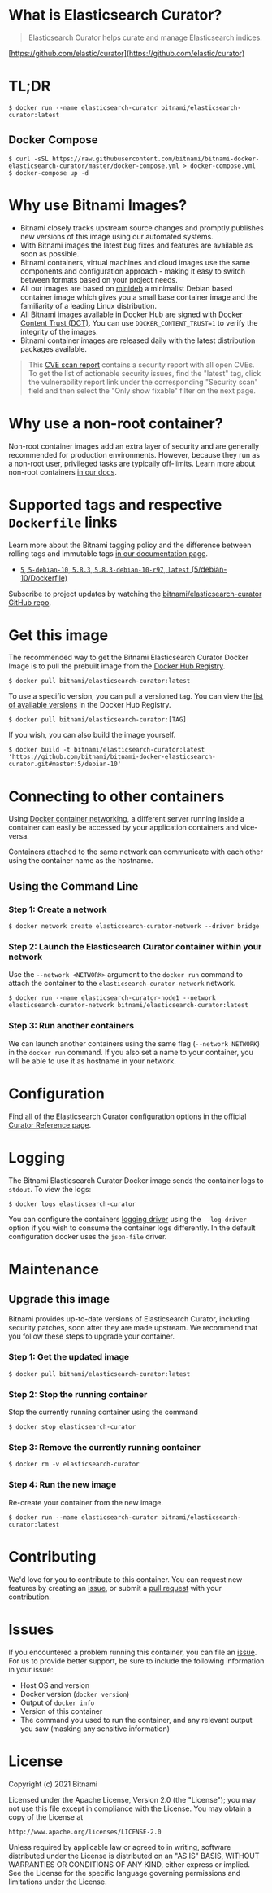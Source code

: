 # What is Elasticsearch Curator?

> Elasticsearch Curator helps curate and manage Elasticsearch indices.

[https://github.com/elastic/curator](https://github.com/elastic/curator)

# TL;DR

```console
$ docker run --name elasticsearch-curator bitnami/elasticsearch-curator:latest
```

## Docker Compose

```console
$ curl -sSL https://raw.githubusercontent.com/bitnami/bitnami-docker-elasticsearch-curator/master/docker-compose.yml > docker-compose.yml
$ docker-compose up -d
```

# Why use Bitnami Images?

* Bitnami closely tracks upstream source changes and promptly publishes new versions of this image using our automated systems.
* With Bitnami images the latest bug fixes and features are available as soon as possible.
* Bitnami containers, virtual machines and cloud images use the same components and configuration approach - making it easy to switch between formats based on your project needs.
* All our images are based on [minideb](https://github.com/bitnami/minideb) a minimalist Debian based container image which gives you a small base container image and the familiarity of a leading Linux distribution.
* All Bitnami images available in Docker Hub are signed with [Docker Content Trust (DCT)](https://docs.docker.com/engine/security/trust/content_trust/). You can use `DOCKER_CONTENT_TRUST=1` to verify the integrity of the images.
* Bitnami container images are released daily with the latest distribution packages available.

> This [CVE scan report](https://quay.io/repository/bitnami/elasticsearch-curator?tab=tags) contains a security report with all open CVEs. To get the list of actionable security issues, find the "latest" tag, click the vulnerability report link under the corresponding "Security scan" field and then select the "Only show fixable" filter on the next page.

# Why use a non-root container?

Non-root container images add an extra layer of security and are generally recommended for production environments. However, because they run as a non-root user, privileged tasks are typically off-limits. Learn more about non-root containers [in our docs](https://docs.bitnami.com/tutorials/work-with-non-root-containers/).

# Supported tags and respective `Dockerfile` links

Learn more about the Bitnami tagging policy and the difference between rolling tags and immutable tags [in our documentation page](https://docs.bitnami.com/tutorials/understand-rolling-tags-containers/).


* [`5`, `5-debian-10`, `5.8.3`, `5.8.3-debian-10-r97`, `latest` (5/debian-10/Dockerfile)](https://github.com/bitnami/bitnami-docker-elasticsearch-curator/blob/5.8.3-debian-10-r97/5/debian-10/Dockerfile)

Subscribe to project updates by watching the [bitnami/elasticsearch-curator GitHub repo](https://github.com/bitnami/bitnami-docker-elasticsearch-curator).

# Get this image

The recommended way to get the Bitnami Elasticsearch Curator Docker Image is to pull the prebuilt image from the [Docker Hub Registry](https://hub.docker.com/r/bitnami/elasticsearch-curator).

```console
$ docker pull bitnami/elasticsearch-curator:latest
```

To use a specific version, you can pull a versioned tag. You can view the [list of available versions](https://hub.docker.com/r/bitnami/elasticsearch-curator/tags/) in the Docker Hub Registry.

```console
$ docker pull bitnami/elasticsearch-curator:[TAG]
```

If you wish, you can also build the image yourself.

```console
$ docker build -t bitnami/elasticsearch-curator:latest 'https://github.com/bitnami/bitnami-docker-elasticsearch-curator.git#master:5/debian-10'
```

# Connecting to other containers

Using [Docker container networking](https://docs.docker.com/engine/userguide/networking/), a different server running inside a container can easily be accessed by your application containers and vice-versa.

Containers attached to the same network can communicate with each other using the container name as the hostname.

## Using the Command Line

### Step 1: Create a network

```console
$ docker network create elasticsearch-curator-network --driver bridge
```

### Step 2: Launch the Elasticsearch Curator container within your network

Use the `--network <NETWORK>` argument to the `docker run` command to attach the container to the `elasticsearch-curator-network` network.

```console
$ docker run --name elasticsearch-curator-node1 --network elasticsearch-curator-network bitnami/elasticsearch-curator:latest
```

### Step 3: Run another containers

We can launch another containers using the same flag (`--network NETWORK`) in the `docker run` command. If you also set a name to your container, you will be able to use it as hostname in your network.

# Configuration

Find all of the Elasticsearch Curator configuration options in the official [Curator Reference page](https://www.elastic.co/guide/en/elasticsearch/client/curator/current/index.html).

# Logging

The Bitnami Elasticsearch Curator Docker image sends the container logs to `stdout`. To view the logs:

```console
$ docker logs elasticsearch-curator
```

You can configure the containers [logging driver](https://docs.docker.com/engine/admin/logging/overview/) using the `--log-driver` option if you wish to consume the container logs differently. In the default configuration docker uses the `json-file` driver.

# Maintenance

## Upgrade this image

Bitnami provides up-to-date versions of Elasticsearch Curator, including security patches, soon after they are made upstream. We recommend that you follow these steps to upgrade your container.

### Step 1: Get the updated image

```console
$ docker pull bitnami/elasticsearch-curator:latest
```

### Step 2: Stop the running container

Stop the currently running container using the command

```console
$ docker stop elasticsearch-curator
```

### Step 3: Remove the currently running container

```console
$ docker rm -v elasticsearch-curator
```

### Step 4: Run the new image

Re-create your container from the new image.

```console
$ docker run --name elasticsearch-curator bitnami/elasticsearch-curator:latest
```

# Contributing

We'd love for you to contribute to this container. You can request new features by creating an [issue](https://github.com/bitnami/bitnami-docker-elasticsearch-curator/issues), or submit a [pull request](https://github.com/bitnami/bitnami-docker-elasticsearch-curator/pulls) with your contribution.

# Issues

If you encountered a problem running this container, you can file an [issue](https://github.com/bitnami/bitnami-docker-elasticsearch-curator/issues/new). For us to provide better support, be sure to include the following information in your issue:

- Host OS and version
- Docker version (`docker version`)
- Output of `docker info`
- Version of this container
- The command you used to run the container, and any relevant output you saw (masking any sensitive information)

# License

Copyright (c) 2021 Bitnami

Licensed under the Apache License, Version 2.0 (the "License");
you may not use this file except in compliance with the License.
You may obtain a copy of the License at

    http://www.apache.org/licenses/LICENSE-2.0

Unless required by applicable law or agreed to in writing, software
distributed under the License is distributed on an "AS IS" BASIS,
WITHOUT WARRANTIES OR CONDITIONS OF ANY KIND, either express or implied.
See the License for the specific language governing permissions and
limitations under the License.
